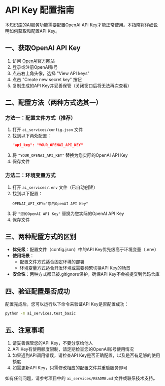 # API Key 配置指南

本知识库的AI服务功能需要配置OpenAI API Key才能正常使用。本指南将详细说明如何获取和配置API Key。

## 一、获取OpenAI API Key

1. 访问 [OpenAI官方网站](https://platform.openai.com/)
2. 登录或注册OpenAI账号
3. 点击右上角头像，选择 "View API keys"
4. 点击 "Create new secret key" 按钮
5. 复制生成的API Key并妥善保管（关闭窗口后将无法再次查看）

## 二、配置方法（两种方式选其一）

### 方法一：配置文件方式（推荐）

1. 打开 `ai_services/config.json` 文件
2. 找到以下两处配置：
   ```json
   "api_key": "YOUR_OPENAI_API_KEY"
   ```
3. 将 `"YOUR_OPENAI_API_KEY"` 替换为您实际的OpenAI API Key
4. 保存文件

### 方法二：环境变量方式

1. 打开 `ai_services/.env` 文件（已自动创建）
2. 找到以下配置：
   ```
   OPENAI_API_KEY="您的OpenAI API Key"
   ```
3. 将 `"您的OpenAI API Key"` 替换为您实际的OpenAI API Key
4. 保存文件

## 三、两种配置方式的区别

- **优先级**：配置文件（config.json）中的API Key优先级高于环境变量（.env）
- **使用场景**：
  - 配置文件方式适合固定环境的部署
  - 环境变量方式适合开发环境或需要频繁切换API Key的场景
- **安全性**：两种方式都已被.gitignore保护，确保API Key不会被提交到代码仓库

## 四、验证配置是否成功

配置完成后，您可以运行以下命令来验证API Key是否配置成功：

```bash
python -m ai_services.test_basic
```

## 五、注意事项

1. 请妥善保管您的API Key，不要分享给他人
2. API Key有使用额度限制，请定期检查您的OpenAI账号使用情况
3. 如果遇到API调用错误，请检查API Key是否正确配置，以及是否有足够的使用额度
4. 如需更新API Key，只需修改相应的配置文件并重启服务即可

如有任何问题，请参考项目中的 `ai_services/README.md` 文件或联系技术支持。